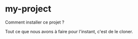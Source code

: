 # my-project

Comment installer ce projet ?

Tout ce que nous avons à faire pour l'instant, c'est de le cloner.
